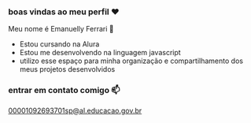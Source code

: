 ### boas vindas ao meu perfil ❤

Meu nome é Emanuelly Ferrari 🖤

- Estou cursando na Alura
- Estou me desenvolvendo na linguagem javascript
- utilizo esse espaço para minha organização e compartilhamento dos meus projetos desenvolvidos

 ### entrar em contato comigo 📫

 00001092693701sp@al.educacao.gov.br
 
 
